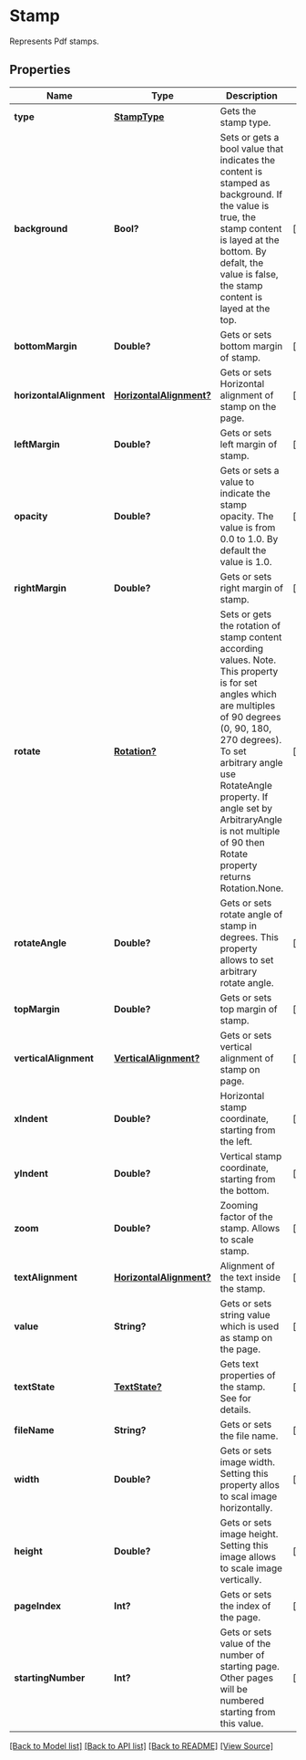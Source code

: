 # Stamp
Represents Pdf stamps.

## Properties
Name | Type | Description | Notes
------------ | ------------- | ------------- | -------------
**type** | [**StampType**](StampType.md) | Gets the stamp type. | 
**background** | **Bool?** | Sets or gets a bool value that indicates the content is stamped as background. If the value is true, the stamp content is layed at the bottom. By defalt, the value is false, the stamp content is layed at the top. | [optional]
**bottomMargin** | **Double?** | Gets or sets bottom margin of stamp. | [optional]
**horizontalAlignment** | [**HorizontalAlignment?**](HorizontalAlignment.md) | Gets or sets Horizontal alignment of stamp on the page.  | [optional]
**leftMargin** | **Double?** | Gets or sets left margin of stamp. | [optional]
**opacity** | **Double?** | Gets or sets a value to indicate the stamp opacity. The value is from 0.0 to 1.0. By default the value is 1.0. | [optional]
**rightMargin** | **Double?** | Gets or sets right margin of stamp. | [optional]
**rotate** | [**Rotation?**](Rotation.md) | Sets or gets the rotation of stamp content according values. Note. This property is for set angles which are multiples of 90 degrees (0, 90, 180, 270 degrees). To set arbitrary angle use RotateAngle property. If angle set by ArbitraryAngle is not multiple of 90 then Rotate property returns Rotation.None. | [optional]
**rotateAngle** | **Double?** | Gets or sets rotate angle of stamp in degrees. This property allows to set arbitrary rotate angle.  | [optional]
**topMargin** | **Double?** | Gets or sets top margin of stamp. | [optional]
**verticalAlignment** | [**VerticalAlignment?**](VerticalAlignment.md) | Gets or sets vertical alignment of stamp on page. | [optional]
**xIndent** | **Double?** | Horizontal stamp coordinate, starting from the left. | [optional]
**yIndent** | **Double?** | Vertical stamp coordinate, starting from the bottom. | [optional]
**zoom** | **Double?** | Zooming factor of the stamp. Allows to scale stamp. | [optional]
**textAlignment** | [**HorizontalAlignment?**](HorizontalAlignment.md) | Alignment of the text inside the stamp. | [optional]
**value** | **String?** | Gets or sets string value which is used as stamp on the page. | [optional]
**textState** | [**TextState?**](TextState.md) | Gets text properties of the stamp. See for details. | [optional]
**fileName** | **String?** | Gets or sets the file name. | [optional]
**width** | **Double?** | Gets or sets image width. Setting this property allos to scal image horizontally. | [optional]
**height** | **Double?** | Gets or sets image height. Setting this image allows to scale image vertically. | [optional]
**pageIndex** | **Int?** | Gets or sets the index of the page. | [optional]
**startingNumber** | **Int?** | Gets or sets value of the number of starting page. Other pages will be numbered starting from this value. | [optional]

[[Back to Model list]](../README.md#documentation-for-models) [[Back to API list]](../README.md#documentation-for-api-endpoints) [[Back to README]](../README.md) [[View Source]](../AsposePdfCloud/Models/Stamp.ts)

